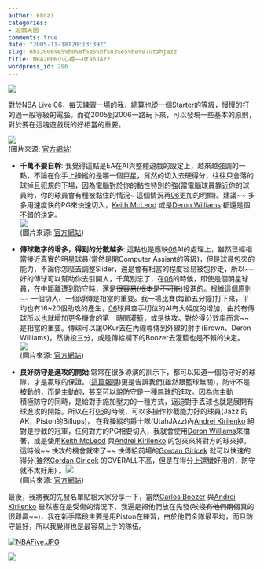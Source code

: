 ```yaml
---
author: kkdai
categories:
- 遊戲天國
comments: true
date: "2005-11-18T20:13:39Z"
slug: nba2006%e5%b0%8f%e5%bf%83%e5%be%97utahjazz
title: NBA2006小心得~~UtahJAzz
wordpress_id: 296
---
```


![](http://images.amazon.com/images/P/B000930DMI.01.LZZZZZZZ.jpg)

對於[NBA Live 06](http://www.easports.com/nbalive06/index.jsp)，每天練習一場的我，總算也從一個Starter的等級，慢慢的打的過一般等級的電腦。而從2005到2006一路玩下來，可以發現一些基本的原則，對於要在這塊遊戲玩的好相當的重要。

![](http://images.ea.com/sports/marchmadness06/_img/screenshots/1ps2.jpg)  
(圖片來源: [官方網站](http://www.easports.com/theater.jsp?media=screenshots))

  * **千萬不要自幹**: 我覺得這點是EA在AI與整體遊戲的設定上，越來越強調的一點，不論在你手上操縱的是哪一個巨星，貿然的切入去硬得分，往往只會落的球掉且犯規的下場，因為電腦對於你的黏性特別的強(當電腦球員靠近你的球員時，你的球員會有種被黏住的情況~ 這個情況再[06](http://www.easports.com/nbalive06/index.jsp)更加的明顯)。建議~~ 多多用速度快的PG來快速切入，[Keith McLeod](http://www.nba.com/playerfile/keith_mcleod/index.html?nav=page) 或是[Deron Williams](http://www.nba.com/playerfile/deron_williams/index.html?nav=page) 都還是個不錯的決定。  
![](http://images.ea.com/sports/marchmadness06/_img/screenshots/3xbox.jpg)  
(圖片來源: [官方網站](http://www.easports.com/theater.jsp?media=screenshots))  
  

  * **傳球數字的增多，得到的分數越多**: 這點也是應映[06](http://www.easports.com/nbalive06/index.jsp)AI的處理上，雖然已經相當接近真實的明星球員(當然是開Computer Assisnt的等級)，但是球員包夾的能力，不論你怎麼去調整Slider，還是會有相當的程度容易被包抄走，所以~~ 好的傳球可以幫助你去引開人，千萬別忘了，在[06](http://www.easports.com/nbalive06/index.jsp)的時候，即使是個明星球員，在中距離遭到防守時，還是~~很容易(根本是不可能~~)投進的。根據這個原則~~ 一個切入、一個導傳是相當的重要。我一場比賽(每節五分鐘)打下來，平均也有16~20個助攻的產生，[06](http://www.easports.com/nbalive06/index.jsp)球員空手切位的AI有大幅度的增加，由於有傳球所以也就增加更多機會的第一時間灌籃，或是快攻。對於得分效率而言~~是相當的重要。傳球可以讓OKur去在內線導傳到外線的射手(Brown、Deron Williams)，然後投三分，或是傳給攔下的Boozer去灌藍也是不賴的決定。  
![](http://images.ea.com/sports/marchmadness06/_img/screenshots/5ps2.jpg)  
(圖片來源: [官方網站](http://www.easports.com/theater.jsp?media=screenshots))  
  

  * **良好防守是進攻的開始**:常常在很多導演的訓示下，都可以知道一個防守好的球隊，才是贏球的保證。([這篇報導](http://sports.people.com.cn/GB/22134/22136/3848739.html))更是告訴我們(雖然跟籃球無關)，防守不是被動的，而是主動的，甚至可以說防守是一種無球的進攻。因為你主動  
積極防守的同時，是給對手施加壓力的一種方式，逼迫對手丟球也就是展開有球進攻的開始。所以在打[06](http://www.easports.com/nbalive06/index.jsp)的時候，可以多操作抄截能力好的球員(Jazz 的AK，Piston的Billups)， 在我操縱的爵士隊(UtahJAzz)內[Andrei Kirilenko](http://www.nba.com/playerfile/andrei_kirilenko/index.html?nav=page) 絕對是抄截的冠軍，任何對方的PG相要切入，我就會使用[Deron Williams](http://www.nba.com/playerfile/deron_williams/index.html?nav=page)來擋著，或是使用[Keith McLeod](http://www.nba.com/playerfile/keith_mcleod/index.html?nav=page) 與[Andrei Kirilenko](http://www.nba.com/playerfile/andrei_kirilenko/index.html?nav=page) 的包夾來將對方的球夾掉。這時候~~ 快攻的機會就來了~~ 快傳給前場的[Gordan Giricek](http://www.nba.com/playerfile/gordan_giricek/index.html?nav=page) 就可以快速的得分(雖然[Gordan Giricek](http://www.nba.com/playerfile/gordan_giricek/index.html?nav=page) 的OVERALL不高，但是在得分上還蠻好用的，防守就不太好用) 。![](http://images.ea.com/sports/marchmadness06/_img/screenshots/5xbox.jpg)  
(圖片來源: [官方網站](http://www.easports.com/theater.jsp?media=screenshots))  
  


最後，我將我的先發名單貼給大家分享一下，當然[Carlos Boozer](http://www.nba.com/playerfile/carlos_boozer/index.html?nav=page) 與[Andrei Kirilenko](http://www.nba.com/playerfile/andrei_kirilenko/index.html?nav=page) 雖然憲在是受傷的情況下，我還是把他們放在先發(唉~~沒有他們兩個~~真的很難贏~~)，我在新手階段主要是用Piston在練習，由於他們全隊最平均，而且防守最好，所以我覺得也是最容易上手的隊伍。

[![NBAFive.JPG](http://www.evanlin.com/blog/archives/20051119/NBAFive-thumb.JPG)](http://www.evanlin.com/blog/archives/20051119/NBAFive.JPG)

[![](http://www.nba.com/media/jazz/ultimate-fan-mobile-pop-up.gif)](http://www.nba.com/webAction?actionId=jumpMaster&ref=jazz'Popup&dest=/jazz/promotions/Ultimate_Jazz_FanMobile.jsp) 
